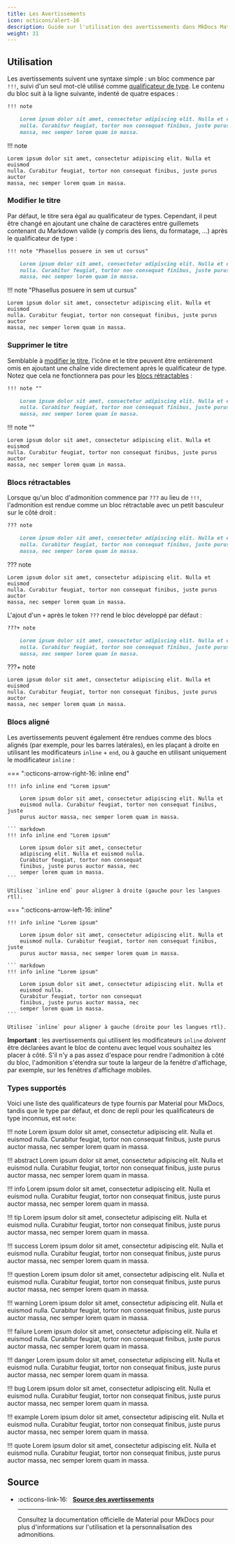 ```yaml
---
title: Les Avertissements
icon: octicons/alert-16
description: Guide sur l'utilisation des avertissements dans MkDocs Material
weight: 31
---
```


## Utilisation

Les avertissements suivent une syntaxe simple : un bloc commence par `!!!`, suivi d'un seul mot-clé utilisé comme [qualificateur de type]. Le contenu du bloc suit à la ligne suivante, indenté de quatre espaces :

``` markdown title="Admonition"
!!! note

    Lorem ipsum dolor sit amet, consectetur adipiscing elit. Nulla et euismod
    nulla. Curabitur feugiat, tortor non consequat finibus, juste purus auctor
    massa, nec semper lorem quam in massa.
```

<div class="result" markdown>

!!! note

    Lorem ipsum dolor sit amet, consectetur adipiscing elit. Nulla et euismod
    nulla. Curabitur feugiat, tortor non consequat finibus, juste purus auctor
    massa, nec semper lorem quam in massa.

</div>

  [qualificateur de type]: #types-supportés

### Modifier le titre

Par défaut, le titre sera égal au qualificateur de types. Cependant, il peut être changé en ajoutant une chaîne de caractères entre guillemets contenant du Markdown valide (y compris des liens, du formatage, ...) après le qualificateur de type :

``` markdown title="Admonition avec titre personnalisé"
!!! note "Phasellus posuere in sem ut cursus"

    Lorem ipsum dolor sit amet, consectetur adipiscing elit. Nulla et euismod
    nulla. Curabitur feugiat, tortor non consequat finibus, juste purus auctor
    massa, nec semper lorem quam in massa.
```

<div class="result" markdown>

!!! note "Phasellus posuere in sem ut cursus"

    Lorem ipsum dolor sit amet, consectetur adipiscing elit. Nulla et euismod
    nulla. Curabitur feugiat, tortor non consequat finibus, juste purus auctor
    massa, nec semper lorem quam in massa.

</div>

### Supprimer le titre

Semblable à [modifier le titre], l'icône et le titre peuvent être entièrement omis en ajoutant une chaîne vide directement après le qualificateur de type. Notez que cela ne fonctionnera pas pour les [blocs rétractables] :

``` markdown title="Admonition sans titre"
!!! note ""

    Lorem ipsum dolor sit amet, consectetur adipiscing elit. Nulla et euismod
    nulla. Curabitur feugiat, tortor non consequat finibus, juste purus auctor
    massa, nec semper lorem quam in massa.
```

<div class="result" markdown>

!!! note ""

    Lorem ipsum dolor sit amet, consectetur adipiscing elit. Nulla et euismod
    nulla. Curabitur feugiat, tortor non consequat finibus, juste purus auctor
    massa, nec semper lorem quam in massa.

</div>

  [modifier le titre]: #modifier-le-titre
  [blocs rétractables]: #blocs-rétractables

### Blocs rétractables

Lorsque qu'un bloc d'admonition commence par `???` au lieu de `!!!`, l'admonition est rendue comme un bloc rétractable avec un petit basculeur sur le côté droit :

``` markdown title="Admonition, rétractable"
??? note

    Lorem ipsum dolor sit amet, consectetur adipiscing elit. Nulla et euismod
    nulla. Curabitur feugiat, tortor non consequat finibus, juste purus auctor
    massa, nec semper lorem quam in massa.
```

<div class="result" markdown>

??? note

    Lorem ipsum dolor sit amet, consectetur adipiscing elit. Nulla et euismod
    nulla. Curabitur feugiat, tortor non consequat finibus, juste purus auctor
    massa, nec semper lorem quam in massa.

</div>

L'ajout d'un `+` après le token `???` rend le bloc développé par défaut :

``` markdown title="Admonition, rétractable et initialement développé"
???+ note

    Lorem ipsum dolor sit amet, consectetur adipiscing elit. Nulla et euismod
    nulla. Curabitur feugiat, tortor non consequat finibus, juste purus auctor
    massa, nec semper lorem quam in massa.
```

<div class="result" markdown>

???+ note

    Lorem ipsum dolor sit amet, consectetur adipiscing elit. Nulla et euismod
    nulla. Curabitur feugiat, tortor non consequat finibus, juste purus auctor
    massa, nec semper lorem quam in massa.

</div>

### Blocs aligné

Les avertissements peuvent également être rendues comme des blocs alignés (par exemple, pour les barres latérales), en les plaçant à droite en utilisant les modificateurs `inline` + `end`, ou à gauche en utilisant uniquement le modificateur `inline` :

=== ":octicons-arrow-right-16: inline end"

    !!! info inline end "Lorem ipsum"

        Lorem ipsum dolor sit amet, consectetur adipiscing elit. Nulla et
        euismod nulla. Curabitur feugiat, tortor non consequat finibus, juste
        purus auctor massa, nec semper lorem quam in massa.

    ``` markdown
    !!! info inline end "Lorem ipsum"

        Lorem ipsum dolor sit amet, consectetur
        adipiscing elit. Nulla et euismod nulla.
        Curabitur feugiat, tortor non consequat
        finibus, juste purus auctor massa, nec
        semper lorem quam in massa.
    ```

    Utilisez `inline end` pour aligner à droite (gauche pour les langues rtl).

=== ":octicons-arrow-left-16: inline"

    !!! info inline "Lorem ipsum"

        Lorem ipsum dolor sit amet, consectetur adipiscing elit. Nulla et
        euismod nulla. Curabitur feugiat, tortor non consequat finibus, juste
        purus auctor massa, nec semper lorem quam in massa.

    ``` markdown
    !!! info inline "Lorem ipsum"

        Lorem ipsum dolor sit amet, consectetur adipiscing elit. Nulla et
        euismod nulla.
        Curabitur feugiat, tortor non consequat
        finibus, juste purus auctor massa, nec
        semper lorem quam in massa.
    ```

    Utilisez `inline` pour aligner à gauche (droite pour les langues rtl).

__Important__ : les avertissements qui utilisent les modificateurs `inline` _doivent_ être déclarées avant le bloc de contenu avec lequel vous souhaitez les placer à côté. S'il n'y a pas assez d'espace pour rendre l'admonition à côté du bloc, l'admonition s'étendra sur toute la largeur de la fenêtre d'affichage, par exemple, sur les fenêtres d'affichage mobiles.

### Types supportés

Voici une liste des qualificateurs de type fournis par Material pour MkDocs, tandis que le type par défaut, et donc de repli pour les qualificateurs de type inconnus, est `note`:

!!! note
    Lorem ipsum dolor sit amet, consectetur adipiscing elit. Nulla et euismod nulla. Curabitur feugiat, tortor non consequat finibus, juste purus auctor massa, nec semper lorem quam in massa.


!!! abstract
    Lorem ipsum dolor sit amet, consectetur adipiscing elit. Nulla et euismod nulla. Curabitur feugiat, tortor non consequat finibus, juste purus auctor massa, nec semper lorem quam in massa.


!!! info
    Lorem ipsum dolor sit amet, consectetur adipiscing elit. Nulla et euismod nulla. Curabitur feugiat, tortor non consequat finibus, juste purus auctor massa, nec semper lorem quam in massa.


!!! tip
    Lorem ipsum dolor sit amet, consectetur adipiscing elit. Nulla et euismod nulla. Curabitur feugiat, tortor non consequat finibus, juste purus auctor massa, nec semper lorem quam in massa.


!!! success
    Lorem ipsum dolor sit amet, consectetur adipiscing elit. Nulla et euismod nulla. Curabitur feugiat, tortor non consequat finibus, juste purus auctor massa, nec semper lorem quam in massa.

!!! question
    Lorem ipsum dolor sit amet, consectetur adipiscing elit. Nulla et euismod nulla. Curabitur feugiat, tortor non consequat finibus, juste purus auctor massa, nec semper lorem quam in massa.


!!! warning
    Lorem ipsum dolor sit amet, consectetur adipiscing elit. Nulla et euismod nulla. Curabitur feugiat, tortor non consequat finibus, juste purus auctor massa, nec semper lorem quam in massa.


!!! failure
    Lorem ipsum dolor sit amet, consectetur adipiscing elit. Nulla et euismod nulla. Curabitur feugiat, tortor non consequat finibus, juste purus auctor massa, nec semper lorem quam in massa.


!!! danger
    Lorem ipsum dolor sit amet, consectetur adipiscing elit. Nulla et euismod nulla. Curabitur feugiat, tortor non consequat finibus, juste purus auctor massa, nec semper lorem quam in massa.


!!! bug
    Lorem ipsum dolor sit amet, consectetur adipiscing elit. Nulla et euismod nulla. Curabitur feugiat, tortor non consequat finibus, juste purus auctor massa, nec semper lorem quam in massa.


!!! example
    Lorem ipsum dolor sit amet, consectetur adipiscing elit. Nulla et euismod nulla. Curabitur feugiat, tortor non consequat finibus, juste purus auctor massa, nec semper lorem quam in massa.


!!! quote
    Lorem ipsum dolor sit amet, consectetur adipiscing elit. Nulla et euismod nulla. Curabitur feugiat, tortor non consequat finibus, juste purus auctor massa, nec semper lorem quam in massa.

## Source

<div class="grid cards" markdown>

-   :octicons-link-16: &nbsp; __[Source des avertissements](https://squidfunk.github.io/mkdocs-material/reference/admonitions/)__

    ---

    Consultez la documentation officielle de Material pour MkDocs pour plus d'informations sur l'utilisation et la personnalisation des admonitions.

</div>